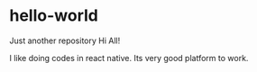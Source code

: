 # hello-world
Just another repository
Hi All!

I like doing codes in react native. Its very good platform to work.
